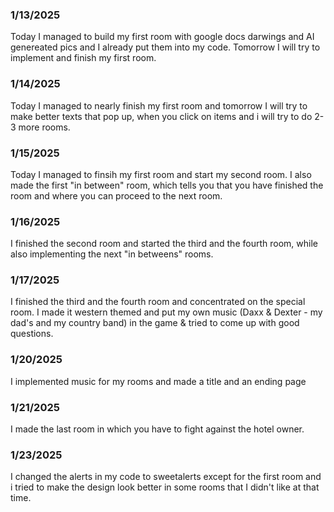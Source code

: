 ### 1/13/2025
Today I managed to build my first room with google docs darwings and AI genereated pics and I already put them into my code. Tomorrow I will try to implement and finish my first room.
### 1/14/2025
Today I managed to nearly finish my first room and tomorrow I will try to make better texts that pop up, when you click on items and i will try to do 2-3 more rooms.
### 1/15/2025
Today I managed to finsih my first room and start my second room. I also made the first "in between" room, which tells you that you have finished the room and where you can proceed to the next room.
### 1/16/2025
I finished the second room and started the third and the fourth room, while also implementing the next "in betweens" rooms.
### 1/17/2025
I finished the third and the fourth room and concentrated on the special room. I made it western themed and put my own music (Daxx & Dexter - my dad's and my country band) in the game & tried to come up with good questions.
### 1/20/2025
I implemented music for my rooms and made a title and an ending page
### 1/21/2025
I made the last room in which you have to fight against the hotel owner.
### 1/23/2025
I changed the alerts in my code to sweetalerts except for the first room and i tried to make the design look better in some rooms that I didn't like at that time.
